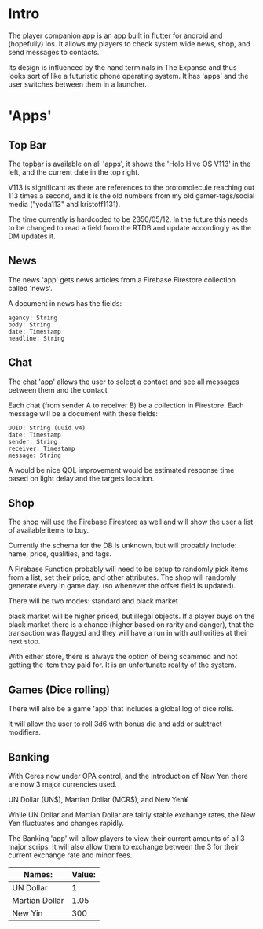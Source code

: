 # Intro

The player companion app is an app built in flutter for android and (hopefully) ios. It allows my players to check system wide news, shop, and send messages to contacts.

Its design is influenced by the hand terminals in The Expanse and thus looks sort of like a futuristic phone operating system. It has 'apps' and the user switches between them in a launcher.

# 'Apps'
## Top Bar

The topbar is available on all 'apps', it shows the 'Holo Hive OS V113' in the left, and the current date in the top right.

V113 is significant as there are references to the protomolecule reaching out 113 times a second, and it is the old numbers from my old gamer-tags/social media ("yoda113" and kristoff1131).

The time currently is hardcoded to be 2350/05/12. In the future this needs to be changed to read a field from the RTDB and update accordingly as the DM updates it.
## News

The news 'app' gets news articles from a Firebase Firestore collection called 'news'.

A document in news has the fields:

```
agency: String
body: String
date: Timestamp
headline: String
```


## Chat

The chat 'app' allows the user to select a contact and see all messages between them and the contact

Each chat (from sender A to receiver B) be a collection in Firestore. Each message will be a document with these fields:

```
UUID: String (uuid v4)
date: Timestamp
sender: String
receiver: Timestamp
message: String
```

A would be nice QOL improvement would be estimated response time based on light delay and the targets location.


## Shop

The shop will use the Firebase Firestore as well and will show the user a list of available items to buy.

Currently the schema for the DB is unknown, but will probably include: name, price, qualities, and tags.

A Firebase Function probably will need to be setup to randomly pick items from a list, set their price, and other attributes. The shop will randomly generate every in game day. (so whenever the offset field is updated).

There will be two modes: standard and black market

black market will be higher priced, but illegal objects. If a player buys on the black market there is a chance (higher based on rarity and danger), that the transaction was flagged and they will have a run in with authorities at their next stop.

With either store, there is always the option of being scammed and not getting the item they paid for. It is an unfortunate reality of the system.

## Games (Dice rolling)

There will also be a game 'app' that includes a global log of dice rolls.

It will allow the user to roll 3d6 with bonus die and add or subtract modifiers.

## Banking

With Ceres now under OPA control, and the introduction of New Yen there are now 3 major currencies used.

UN Dollar (UN$), Martian Dollar (MCR\$), and New Yen¥

While UN Dollar and Martian Dollar are fairly stable exchange rates, the New Yen fluctuates and changes rapidly.

The Banking 'app' will allow players to view their current amounts of all 3 major scrips. It will also allow them to exchange between the 3 for their current exchange rate and minor fees.

| Names: | Value: |
| ---- | ---- |
| UN Dollar | 1 |
| Martian Dollar | 1.05 |
| New Yin | 300 |
